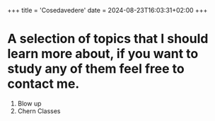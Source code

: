 +++
title = 'Cosedavedere'
date = 2024-08-23T16:03:31+02:00
+++

# A selection of topics that I should learn more about, if you want to study any of them feel free to contact me.

1. Blow up 
2. Chern Classes
